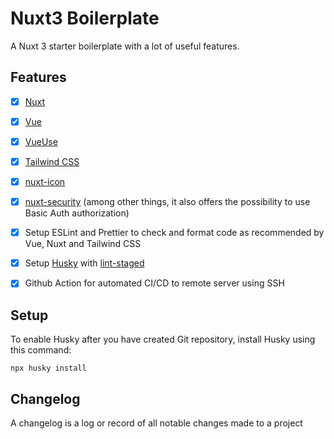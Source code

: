 # Nuxt3 Boilerplate

A Nuxt 3 starter boilerplate with a lot of useful features.

## Features

- [x] [Nuxt](https://v3.nuxtjs.org)
- [x] [Vue](https://vuejs.org)
- [x] [VueUse](https://vueuse.org/guide/#nuxt)
- [x] [Tailwind CSS](https://tailwindcss.nuxtjs.org)
- [x] [nuxt-icon](https://github.com/nuxt-modules/icon)
- [x] [nuxt-security](https://github.com/Baroshem/nuxt-security) (among other things, it also offers the possibility to use Basic Auth authorization)

- [x] Setup ESLint and Prettier to check and format code as recommended by Vue, Nuxt and Tailwind CSS
- [x] Setup [Husky](https://typicode.github.io/husky/) with [lint-staged](https://github.com/okonet/lint-staged)

- [x] Github Action for automated CI/CD to remote server using SSH

## Setup

To enable Husky after you have created Git repository, install Husky using this command:
```shell
npx husky install
```

## Changelog

A changelog is a log or record of all notable changes made to a project
